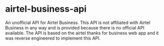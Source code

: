 # airtel-business-api

An unofficial API for Airtel Business. This API is not affiliated with Airtel Business in any way and is provided because there is no official API available. The API is based on the airtel thanks for business web app and it was reverse engineered to implement this API.
